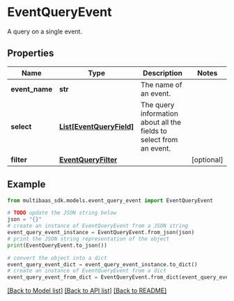 # EventQueryEvent

A query on a single event.

## Properties

Name | Type | Description | Notes
------------ | ------------- | ------------- | -------------
**event_name** | **str** | The name of an event. | 
**select** | [**List[EventQueryField]**](EventQueryField.md) | The query information about all the fields to select from an event. | 
**filter** | [**EventQueryFilter**](EventQueryFilter.md) |  | [optional] 

## Example

```python
from multibaas_sdk.models.event_query_event import EventQueryEvent

# TODO update the JSON string below
json = "{}"
# create an instance of EventQueryEvent from a JSON string
event_query_event_instance = EventQueryEvent.from_json(json)
# print the JSON string representation of the object
print(EventQueryEvent.to_json())

# convert the object into a dict
event_query_event_dict = event_query_event_instance.to_dict()
# create an instance of EventQueryEvent from a dict
event_query_event_from_dict = EventQueryEvent.from_dict(event_query_event_dict)
```
[[Back to Model list]](../README.md#documentation-for-models) [[Back to API list]](../README.md#documentation-for-api-endpoints) [[Back to README]](../README.md)



